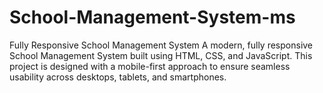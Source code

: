 # School-Management-System-ms
Fully Responsive School Management System A modern, fully responsive School Management System built using HTML, CSS, and JavaScript. This project is designed with a mobile-first approach to ensure seamless usability across desktops, tablets, and smartphones.
